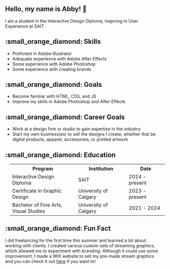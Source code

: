 <section> <!--introduction-->
  <h1>Hello, my name is Abby! 👋</h1>
    <p>I am a student in the Interactive Design Diploma, majoring in User Experience at SAIT.</p>
</section>
<section> <!--skills-->
  <h2>:small_orange_diamond: Skills</h2>
    <ul>
      <li>Proficient in Adobe Illustrator</li>
      <li>Adequate experience with Adobe After Effects</li>
      <li>Some experience with Adobe Photoshop</li>
      <li>Some experience with creating brands</li>
    </ul>
</section>
<section> <!--goals-->
  <h2>:small_orange_diamond: Goals</h2>
    <ul>
      <li>Become familiar with HTML, CSS, and JS</li>
      <li>Improve my skills in Adobe Photoshop and After Effects</li>
    </ul>
</section>
<section> <!--career goals-->
  <h2>:small_orange_diamond: Career Goals</h2>
    <ul>
      <li>Work at a design firm or studio to gain expertise in the industry</li>
      <li>Start my own business(es) to sell the designs I create, whether that be digital products, apparel, accessories, or printed artwork</li>
    </ul>
</section>
<section> <!--education-->
  <h2>:small_orange_diamond: Education</h2>
    <table style="margin-left:15px">
      <tr>     <!--table headers-->
        <th>Program</th>
        <th>Institution</th>
        <th>Date</th>
      </tr>
      <tr>     <!--SAIT, IDD-->
        <td>Interactive Design Diploma</td>
        <td>SAIT</td>
        <td>2024 - present</td>
      </tr>
      <tr>     <!--UofC, CG-->
        <td>Certificate in Graphic Design</td>
        <td>University of Calgary</td>
        <td>2023 - present</td>
      </tr>
      <tr>     <!--UofC, BFA-->
        <td>Bachelor of Fine Arts,<br>Visual Studies</td>
        <td>University of Calgary</td>
        <td>2021 - 2024</td>
      </tr>
    </table>
</section>
<section> <!--fun fact-->
  <h2>:small_orange_diamond: Fun Fact</h2>
    <p>I did freelancing for the first time this summer and learned a lot about working with clients. I created various custom sets of streaming graphics, which allowed me to experiment with branding. Although it could use some improvement, I made a WIX website to sell my pre-made stream graphics and you can check it out <a href="https://mrszingergraphics.wixsite.com/mrszinger-graphics/gradient-series">here</a> if you want to!</p>
</section>
